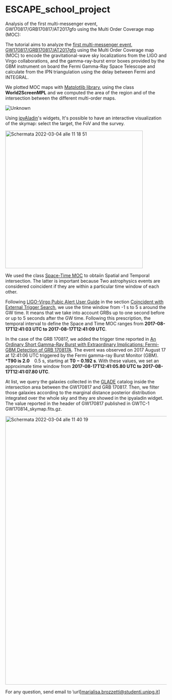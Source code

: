 # ESCAPE_school_project
Analysis of the first multi-messenger event, GW170817/GRB170817/AT2017gfo  using the Multi Order Coverage map (MOC):

The tutorial aims to analyze the [first multi-messenger event, GW170817/GRB170817/AT2017gfo](https://www.ligo.org/science/Publication-GW170817MMA/index.php) using the Multi Order Coverage map (MOC) to encode the gravitational-wave sky localizations from the LIGO and Virgo collaborations, and the gamma-ray-burst error boxes provided by the GBM instrument on board the Fermi Gamma-Ray Space Telescope and calculate from the IPN triangulation using the delay between Fermi and INTEGRAL. 



We plotted MOC maps with [Matplotlib library](https://matplotlib.org), using the class  **World2ScreenMPL** and we computed the area of the region and of the intersection between the different multi-order maps.


![Unknown](https://user-images.githubusercontent.com/91550119/156723952-6b7ec641-ae7d-4b51-aa30-b114c00847be.png)

Using [ipyAladin](https://github.com/cds-astro/ipyaladin)'s widgets, It's possible to have an interactive visualization of the skymap: select the target, the FoV and the survey.

<img width="429" alt="Schermata 2022-03-04 alle 11 18 51" src="https://user-images.githubusercontent.com/91550119/156749330-29ae196e-14bc-4c60-8c1d-468fb03ed7f4.png">

We used  the class [Space-Time MOC](https://cds-astro.github.io/mocpy/stubs/mocpy.STMOC.html) to obtaiin Spatial and Temporal intersection. The latter is important because Two astrophysics events are considered coincident if they are within a particular time window of each other.


Following [LIGO-Virgo Pubic Alert User Guide](https://emfollow.docs.ligo.org/userguide/index.html) in the section [Coincident with External Trigger Search](https://emfollow.docs.ligo.org/userguide/analysis/searches.html#coincident-with-external-trigger-search), we use the time window from -1 s to 5 s around the GW time. It means that we take into account GRBs up to one
second before or up to 5 seconds after the GW time. Following this prescription, the temporal interval to define the Space and Time MOC ranges from **2017-08-17T12:41:03 UTC to 2017-08-17T12:41:09 UTC**.

In the case of the GRB 170817, we added the trigger time reported in [An Ordinary Short Gamma-Ray Burst with
Extraordinary Implications: Fermi-GBM Detection of GRB 170817A](https://iopscience.iop.org/article/10.3847/2041-8213/aa8f41). The event was observed on 2017 August 17 at
12:41:06 UTC triggered by the Fermi gamma-ray Burst Monitor (GBM). ***T90 is 2.0**   0.5 s, starting at **T0 − 0.192 s**. With these values, we set an approximate time window from **2017-08-17T12:41:05.80 UTC to 2017-08-17T12:41:07.80 UTC**.

At list, we  query the galaxies collected in the [GLADE](https://vizier.u-strasbg.fr/viz-bin/VizieR?-source=VII/275) catalog inside the intersection area between the GW170817 and GRB 170817. Then, we filter those galaxies according to the marginal distance posterior distribution integrated over the whole sky and they are showed in the ipyaladin widget. 
The value reported in the header of GW170817 published in GWTC-1 GW170814_skymap.fits.gz.

<img width="837" alt="Schermata 2022-03-04 alle 11 40 19" src="https://user-images.githubusercontent.com/91550119/156749946-a7b1cc1b-7fd3-427c-912e-2ba56bc480ea.png">


For any question, send email to \url[marialisa.brozzetti@studenti.unipg.it]
